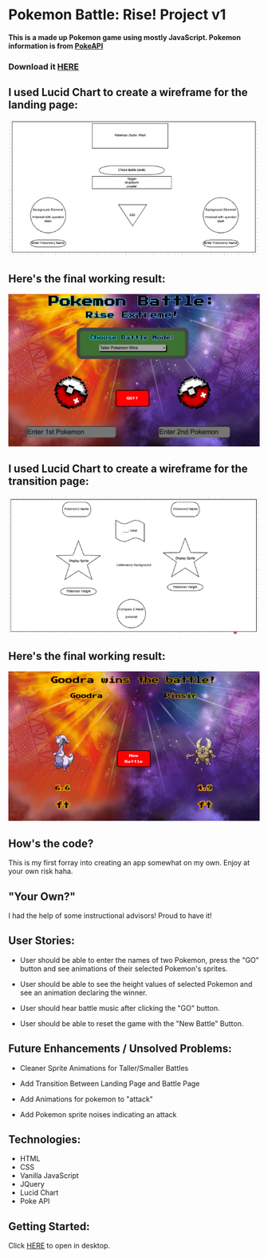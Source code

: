 # Pokemon Battle: Rise! Project v1

#### This is a made up Pokemon game using mostly  JavaScript. Pokemon information is from [PokeAPI](https://pokeapi.co/)

### Download it [HERE](https://git.generalassemb.ly/crossronald/pokemon-ga-project1/archive/master.zip)

## I used Lucid Chart to create a wireframe for the landing page:

![Pokemon Battle: Rise! Draft Landing Page](./assets/Landing_Page_Mockup.png)

## Here's the final working result:

![Pokemon Battle: Rise! Working Landing Page](./assets/working_landing_page.png)

## I used Lucid Chart to create a wireframe for the transition page:

![Pokemon Battle: Rise! Draft Transition Page](./assets/Transition_Page_Mockup.png)

## Here's the final working result:

![Pokemon Battle: Rise! Working Transition Page](./assets/working_transition_page.png)

## How's the code?
This is my first forray into creating an app somewhat on my own. Enjoy at your own risk haha.

## "Your Own?"
I had the help of some instructional advisors! Proud to have it!

## User Stories:
* User should be able to enter the names of two Pokemon, press the "GO" button and see animations of their selected Pokemon's sprites.

* User should be able to see the height values of selected Pokemon and see an animation declaring the winner.

* User should hear battle music after clicking the "GO" button.

* User should be able to reset the game with the "New Battle" Button.



## Future Enhancements / Unsolved Problems:
* Cleaner Sprite Animations for Taller/Smaller Battles

* Add Transition Between Landing Page and Battle Page

* Add Animations for pokemon to "attack"

* Add Pokemon sprite noises indicating an attack


## Technologies:
* HTML
* CSS
* Vanilla JavaScript
* JQuery
* Lucid Chart
* Poke API
 



## Getting Started:
Click [HERE](https://crossronald.github.io/pokemon-ga-project1/) to open in desktop.
